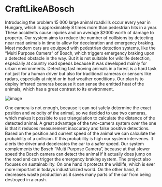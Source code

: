 # CraftLikeABosch

Introducing the problem
15 000 large animal roadkills occur every year in Hungary, which is approximately 8 times more than pedestrian hits in a year. These accidents cause injuries and on average $2000 worth of damage to property. Our system aims to reduce the number of collisions by detecting near road animals in time to allow for deceleration and emergency braking. 
Most modern cars are equipped with pedestrian detection systems, like the “Multi Purpose Camera” of Bosch, which triggers emergency braking upon a detected obstacle in the way. But it is not suitable for wildlife detection, especially at country road speeds because it was developed mainly for urban environments.
Detecting fast moving animals in a forest is a hard task not just for a human driver but also for traditional cameras or sensors like radars, especially at night or in bad weather conditions. Our plan is to deploy infrared cameras because it can sense the emitted heat of the animals, which has a great contrast to its environment.

![image](https://user-images.githubusercontent.com/64794939/143733593-965c4630-96c5-4f42-9ec6-73b16745989e.png)
 
One camera is not enough, because it can not safely determine the exact position and velocity of the animal, so we decided to use two cameras, which makes it possible to use triangulation to calculate the distance of the detected animal. A great advantage of the two-camera system over the one is that it reduces measurement inaccuracy and false positive detections. 
Based on the position and current speed of the animal we can calculate the probability of a collision. If this probability is high our system intervenes. It alerts the driver and decelerates the car to a safer speed. Our system complements the Bosch “Multi Purpose Camera”, because at that slower speed the Bosch camera can detect the animal if it actually does jump on the road and can trigger the emergency braking system.
The project also focuses on sustainability. On one hand it protects the wildlife, which is ever more important in todays industrialized world. On the other hand, it decreases waste production as it saves many parts of the car from being destroyed in a crash.
